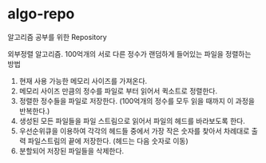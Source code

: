 # algo-repo
알고리즘 공부를 위한 Repository



외부정렬 알고리즘.
100억개의 서로 다른 정수가 랜덤하게 들어있는 파일을 정렬하는 방법

1. 현재 사용 가능한 메모리 사이즈를 가져온다.
2. 메모리 사이즈 만큼의 정수를 파일로 부터 읽어서 퀵소트로 정렬한다.
3. 정렬한 정수들을 파일로 저장한다. (100억개의 정수를 모두 읽을 때까지 이 과정을 반복한다.)
4. 생성된 모든 파일들을 파일 스트림으로 읽어서 파일의 헤드를 바라보도록 한다.
5. 우선순위큐을 이용하여 각각의 헤드들 중에서 가장 작은 숫자를 찾아서 차례대로 출력 파일스트림의 끝에 저장한다. (헤드는 다음 숫자로 이동)
6. 분할되어 저장된 파일들을 삭제한다.
